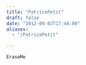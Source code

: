 ```yaml
---
title: "PatricePetit"
draft: false
date: "2012-09-02T17:44:00"
aliases:
  - "/PatricePetit"

---
```

    EraseMe

